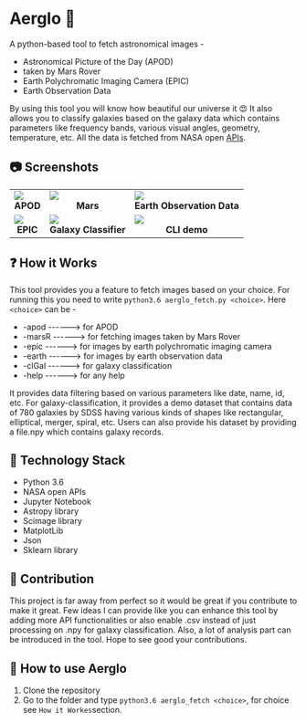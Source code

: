 # Aerglo :milky_way:
A python-based tool to fetch astronomical images  - 
- Astronomical Picture of the Day (APOD)
- taken by Mars Rover
- Earth Polychromatic Imaging Camera (EPIC)
- Earth Observation Data

By using this tool you will know how beautiful our universe it :heart_eyes: It also allows you to classify galaxies based on the galaxy data which contains parameters like frequency bands, various visual angles, geometry, temperature, etc. All the data is fetched from NASA open [APIs](https://api.nasa.gov/). 


## :camera: Screenshots
<table>
     <tr>
          <td><img src="https://i.imgur.com/4L7xONq.png" /><br /><center><b>APOD</b></center></td>
          <td><img src="https://i.imgur.com/Sh50US8.png" /><br /><center><b>Mars</b></center></td>
          <td><img src="https://i.imgur.com/t0HRysk.png" /><br /><center><b>Earth Observation Data</b></center></td>
     </tr>
     <tr>
         <td><img src="https://i.imgur.com/df2NZBX.png" /><br /><center><b>EPIC</b></center></td>
         <td><img src="https://i.imgur.com/Cr7Vvcg.png" /><br /><center><b>Galaxy Classifier</b></center></td>
         <td><img src="https://i.imgur.com/AFufcgJ.png" /><br /><center><b>CLI demo</b></center></td>
       </tr>
</table>


## :question: How it Works

This tool provides you a feature to fetch images based on your choice. For running this you need to write ```python3.6 aerglo_fetch.py <choice>```. Here ```<choice>``` can be - 
- -apod ------> for APOD  
- -marsR ------> for fetching images taken by Mars Rover
- -epic ------> for images by earth polychromatic imaging camera
- -earth ------> for images by earth observation data
- -clGal ------> for galaxy classification 
- -help ------> for any help

It provides data filtering based on various parameters like date, name, id, etc. For galaxy-classification, it provides a demo dataset that contains data of 780 galaxies by SDSS having various kinds of shapes like rectangular, elliptical, merger, spiral, etc. Users can also provide his dataset by providing a file.npy which contains galaxy records.




## :satellite: Technology Stack

* Python 3.6
* NASA open APIs
* Jupyter Notebook
* Astropy library
* Scimage library
* MatplotLib
* Json
* Sklearn library

## :key: Contribution
This project is far away from perfect so it would be great if you contribute to make it great. Few ideas I can provide like you can enhance this tool by adding more API functionalities or also enable .csv instead of just processing on .npy for galaxy classification. Also, a lot of analysis part can be introduced in the tool. Hope to see good your contributions. 


## :wrench: How to use Aerglo

1. Clone the repository
1. Go to the folder and type ```python3.6 aerglo_fetch <choice>```, for choice see ```How it Workes```section.

